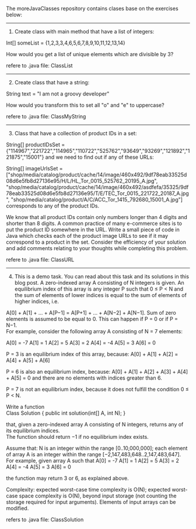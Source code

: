 The moreJavaClasses repository contains clases base on the exercises below:  

---------------------------------------------------------------------------------------- 

1) Create class with main method that have a list of integers: 

Int[] someList = {1,2,3,3,4,6,5,6,7,8,9,10,11,12,13,14} 

How would you get a list of unique elements which are divisible by 3? 


refere to .java file: ClassList 

------------------------------------------------------------------------------------------ 

2) Create class that have a string: 

String text = "I am not a groovy developer" 

How would you transform this to set all "o" and "e" to uppercase? 

refere to .java file: ClassMyString


------------------------------------------------------------------------------------------  

3) Class that have a collection of product IDs in a set:  

String[] productIDsSet = {"114967","221722","114965","110722","525762","93649","93269","121892","121875","15001"} and we need to find out if any of these URLs: 

String[] imageUrlsSet = ["shop/media/catalog/product/cache/14/image/460x492/9df78eab33525d08d6e5fb8d27136e95/H/L/HL_Tor_0015_525762_20195_A.jpg", 
"shop/media/catalog/product/cache/14/image/460x492/asdfefa/35325/9df78eab33525d08d6e5fb8d27136e95/T/E/TEC_Tor_0015_221722_20187_A.jpg", 
"shop/media/catalog/product/A/C/ACC_Tor_1415_792680_15001_A.jpg"] corresponds to any of the product IDs.   


We know that all product IDs contain only numbers longer than 4 digits and shorter than 8 digits. 
A common practice of many e-commerce sites is to put the product ID somewhere in the URL. 
Write a small piece of code in Java which checks each of the product image URLs to see if it 
may correspond to a product in the set. Consider the efficiency of your solution and add 
comments relating to your thoughts while completing this problem. 

refere to .java file: ClassURL

-------------------------------------------------------------------------------------------

4) This is a demo task. You can read about this task and its solutions in this blog post. 
A zero-indexed array A consisting of N integers is given. An equilibrium index of this 
array is any integer P such that 0 ≤ P < N and the sum of elements of lower indices is 
equal to the sum of elements of higher indices, i.e. 

A[0] + A[1] + ... + A[P−1] = A[P+1] + ... + A[N−2] + A[N−1]. 
Sum of zero elements is assumed to be equal to 0. This can happen if P = 0 or if P = N−1.  
For example, consider the following array A consisting of N = 7 elements: 

A[0] = -7   A[1] =  1   A[2] = 5
A[3] =  2   A[4] = -4   A[5] = 3
A[6] =  0

P = 3 is an equilibrium index of this array, because: 
A[0] + A[1] + A[2] = A[4] + A[5] + A[6] 

P = 6 is also an equilibrium index, because: 
A[0] + A[1] + A[2] + A[3] + A[4] + A[5] = 0 
and there are no elements with indices greater than 6. 

P = 7 is not an equilibrium index, because it does not fulfill the condition 0 ≤ P < N. 

Write a function  
Class Solution { public int solution(int[] A, int N); } 

that, given a zero-indexed array A consisting of N integers, returns any of its equilibrium indices.  
The function should return −1 if no equilibrium index exists. 

Assume that:
N is an integer within the range [0..10,000,000]; 
each element of array A is an integer within the range [−2,147,483,648..2,147,483,647]. 
For example, given array A such that 
A[0] = -7   A[1] =  1   A[2] = 5 
A[3] =  2   A[4] = -4   A[5] = 3 
A[6] =  0 

the function may return 3 or 6, as explained above. 

Complexity:
expected worst-case time complexity is O(N);
expected worst-case space complexity is O(N), beyond input storage (not counting the storage required for input arguments). 
Elements of input arrays can be modified. 

refers to .java file: ClassSolution 
